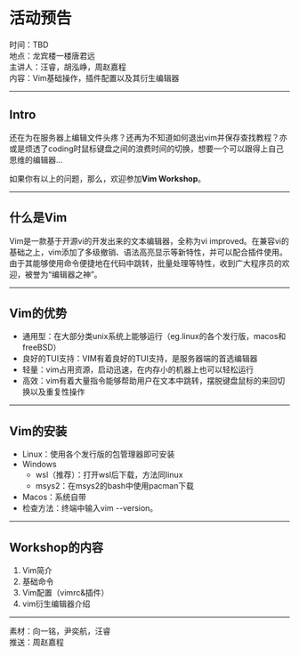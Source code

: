 # 活动预告

时间：TBD  
地点：龙宾楼一楼唐君远  
主讲人：汪睿，胡泓峥，周赵嘉程  
内容：Vim基础操作，插件配置以及其衍生编辑器

---

## Intro

还在为在服务器上编辑文件头疼？还再为不知道如何退出vim并保存查找教程？亦或是烦透了coding时鼠标键盘之间的浪费时间的切换，想要一个可以跟得上自己思维的编辑器...

如果你有以上的问题，那么，欢迎参加**Vim Workshop**。

---

## 什么是Vim

Vim是一款基于开源vi的开发出来的文本编辑器，全称为vi improved。在兼容vi的基础之上，vim添加了多级撤销、语法高亮显示等新特性，并可以配合插件使用。由于其能够使用命令便捷地在代码中跳转，批量处理等特性，收到广大程序员的欢迎，被誉为“编辑器之神”。

---

## Vim的优势

- 通用型：在大部分类unix系统上能够运行（eg.linux的各个发行版，macos和freeBSD）
- 良好的TUI支持：VIM有着良好的TUI支持，是服务器端的首选编辑器
- 轻量：vim占用资源，启动迅速，在内存小的机器上也可以轻松运行
- 高效：vim有着大量指令能够帮助用户在文本中跳转，摆脱键盘鼠标的来回切换以及重复性操作

---

## Vim的安装

- Linux：使用各个发行版的包管理器即可安装
- Windows
  - wsl（推荐）：打开wsl后下载，方法同linux
  - msys2：在msys2的bash中使用pacman下载
- Macos：系统自带
- 检查方法：终端中输入vim --version。

---

## Workshop的内容

1. Vim简介
2. 基础命令
3. Vim配置（vimrc&插件）
4. vim衍生编辑器介绍

---

素材：向一铭，尹奕航，汪睿  
推送：周赵嘉程
